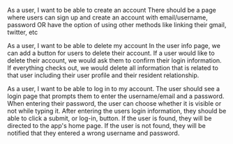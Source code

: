 As a user, I want to be able to create an account
    There should be a page where users can sign up and create an account with email/username, password OR have the option of using other methods like linking their gmail, twitter, etc 


As a user, I want to be able to delete my account
    In the user info page, we can add a button for users to delete their account. If a user would like to delete their account, we would ask them to confirm their login information. If everything checks out, we would delete all information that is related to that user including their user profile and their resident relationship.


As a user, I want to be able to log in to my account.
    The user should see a login page that prompts them to enter the username/email and a password. When entering their password, the user can choose whether it is visible or not while typing it. After entering the users login information, they should be able to click a submit, or log-in, button. If the user is found, they will be directed to the app's home page. If the user is not found, they will be notified that they entered a wrong username and password.

